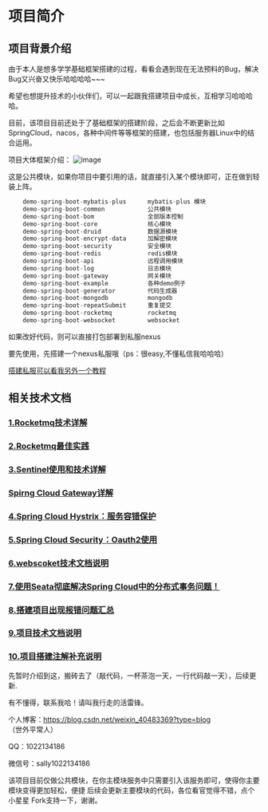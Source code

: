 # 项目简介

## 项目背景介绍

由于本人是想多学学基础框架搭建的过程，看看会遇到现在无法预料的Bug，解决Bug又兴奋又快乐哈哈哈哈~~~

希望也想提升技术的小伙伴们，可以一起跟我搭建项目中成长，互相学习哈哈哈哈。

目前，该项目目前还处于了基础框架的搭建阶段，之后会不断更新比如SpringCloud，nacos，各种中间件等等框架的搭建，也包括服务器Linux中的结合运用。



项目大体框架介绍：
![image](https://user-images.githubusercontent.com/76513734/212838705-fc34009c-bd80-421a-b96c-a2cc7ee38a16.png)





这是公共模块，如果你项目中要引用的话，就直接引入某个模块即可，正在做到轻装上阵。



```java
    demo-spring-boot-mybatis-plus      mybatis-plus 模块
    demo-spring-boot-common            公共模块
    demo-spring-boot-bom               全部版本控制
    demo-spring-boot-core              核心模块
    demo-spring-boot-druid             数据源模块
    demo-spring-boot-encrypt-data      加解密模块     
    demo-spring-boot-security          安全模块
    demo-spring-boot-redis             redis模块
    demo-spring-boot-api               远程调用模块
    demo-spring-boot-log               日志模块 
    demo-spring-boot-gateway           网关模块
    demo-spring-boot-example           各种demo例子
    demo-spring-boot-generator         代码生成器
    demo-spring-boot-mongodb           mongodb
    demo-spring-boot-repeatSubmit      重复提交
    demo-spring-boot-rocketmq          rocketmq
    demo-spring-boot-websocket         websocket

```

如果改好代码，则可以直接打包部署到私服nexus

要先使用，先搭建一个nexus私服哦（ps：很easy,不懂私信我哈哈哈）

[搭建私服可以看我另外一个教程](https://blog.csdn.net/weixin_40483369/article/details/123794145)

## 相关技术文档

### [1.Rocketmq技术详解](https://github.com/hongjiatao/spring-boot-anyDemo/wiki/Rocketmq%E6%8A%80%E6%9C%AF%E8%AF%A6%E8%A7%A3)

### [2.Rocketmq最佳实践](https://github.com/hongjiatao/spring-boot-anyDemo/wiki/Rocketmq%E6%9C%80%E4%BD%B3%E5%AE%9E%E8%B7%B5)

### [3.Sentinel使用和技术详解](https://github.com/hongjiatao/spring-boot-anyDemo/wiki/Sentinel%E4%BD%BF%E7%94%A8%E5%92%8C%E6%8A%80%E6%9C%AF%E8%AF%A6%E8%A7%A3)

### [Spirng Cloud Gateway详解](https://github.com/hongjiatao/spring-boot-anyDemo/wiki/Spirng-Cloud-Gateway%E8%AF%A6%E8%A7%A3)

### [4.Spring Cloud Hystrix：服务容错保护](https://github.com/hongjiatao/spring-boot-anyDemo/wiki/Spring-Cloud-Hystrix%EF%BC%9A%E6%9C%8D%E5%8A%A1%E5%AE%B9%E9%94%99%E4%BF%9D%E6%8A%A4)

### [5.Spring Cloud Security：Oauth2使用](https://github.com/hongjiatao/spring-boot-anyDemo/wiki/Spring-Cloud-Security%EF%BC%9AOauth2%E4%BD%BF%E7%94%A8)

### [6.webscoket技术文档说明](https://github.com/hongjiatao/spring-boot-anyDemo/wiki/webscoket%E6%8A%80%E6%9C%AF%E6%96%87%E6%A1%A3%E8%AF%B4%E6%98%8E)

### [7.使用Seata彻底解决Spring Cloud中的分布式事务问题！](https://github.com/hongjiatao/spring-boot-anyDemo/wiki/%E4%BD%BF%E7%94%A8Seata%E5%BD%BB%E5%BA%95%E8%A7%A3%E5%86%B3Spring-Cloud%E4%B8%AD%E7%9A%84%E5%88%86%E5%B8%83%E5%BC%8F%E4%BA%8B%E5%8A%A1%E9%97%AE%E9%A2%98%EF%BC%81)

### [8.搭建项目出现报错问题汇总](https://github.com/hongjiatao/spring-boot-anyDemo/wiki/%E6%90%AD%E5%BB%BA%E9%A1%B9%E7%9B%AE%E5%87%BA%E7%8E%B0%E6%8A%A5%E9%94%99%E9%97%AE%E9%A2%98%E6%B1%87%E6%80%BB)

### [9.项目技术文档说明](https://github.com/hongjiatao/spring-boot-anyDemo/wiki/%E9%A1%B9%E7%9B%AE%E6%8A%80%E6%9C%AF%E6%96%87%E6%A1%A3%E8%AF%B4%E6%98%8E)

### [10.项目搭建注解补充说明](https://github.com/hongjiatao/spring-boot-anyDemo/wiki/%E9%A1%B9%E7%9B%AE%E6%90%AD%E5%BB%BA%E6%B3%A8%E8%A7%A3%E8%A1%A5%E5%85%85%E8%AF%B4%E6%98%8E)





先暂时介绍到这，搬砖去了（敲代码，一杯茶泡一天，一行代码敲一天），后续更新.



有不懂得，联系我哈！请叫我行走的活雷锋。

个人博客：https://blog.csdn.net/weixin_40483369?type=blog    （世外平常人）

QQ：1022134186

微信号：sally1022134186

该项目目前仅做公共模块，在你主模块服务中只需要引入该服务即可，使得你主要模块变得更加轻松，便捷
后续会更新主要模块的代码，各位看官觉得不错，点个小星星 Fork支持一下，谢谢。

